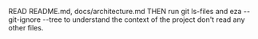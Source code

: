 READ README.md, docs/architecture.md THEN run git ls-files and eza --git-ignore --tree to understand the context of the project don't read any other files.
